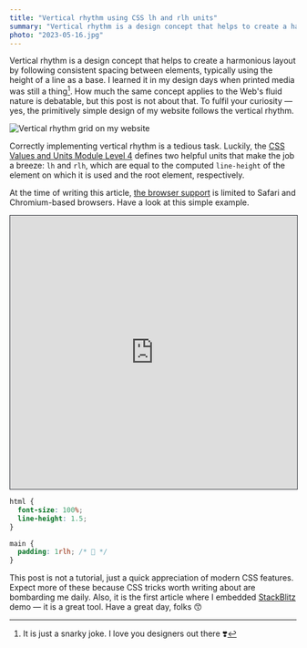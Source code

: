 ```yaml
---
title: "Vertical rhythm using CSS lh and rlh units"
summary: "Vertical rhythm is a design concept that helps to create a harmonious layout by following consistent spacing between elements, typically using the height of a line as a base."
photo: "2023-05-16.jpg"
---
```


Vertical rhythm is a design concept that helps to create a harmonious layout by following consistent spacing between elements, typically using the height of a line as a base. I learned it in my design days when printed media was still a thing[^1]. How much the same concept applies to the Web's fluid nature is debatable, but this post is not about that. To fulfil your curiosity — yes, the primitively simple design of my website follows the vertical rhythm.

[^1]: It is just a snarky joke. I love you designers out there ❣️

![Vertical rhythm grid on my website](/photos/2023-05-16-1.jpg)

Correctly implementing vertical rhythm is a tedious task. Luckily, the [CSS Values and Units Module Level 4](https://www.w3.org/TR/css-values-4/) defines two helpful units that make the job a breeze: `lh` and `rlh`, which are equal to the computed `line-height` of the element on which it is used and the root element, respectively.

At the time of writing this article, [the browser support](https://caniuse.com/?search=lh%20unit) is limited to Safari and Chromium-based browsers. Have a look at this simple example.

<iframe style="width: 100%; height: 480px; border: 1px solid rgb(46, 49, 56);" src="https://stackblitz.com/edit/web-platform-psz7ok?embed=1&file=styles.css&hideDevTools=1&view=preview"></iframe>

```css
html {
  font-size: 100%;
  line-height: 1.5;
}

main {
  padding: 1rlh; /* 🫶 */
}
```

This post is not a tutorial, just a quick appreciation of modern CSS features. Expect more of these because CSS tricks worth writing about are bombarding me daily. Also, it is the first article where I embedded [StackBlitz](https://stackblitz.com) demo — it is a great tool. Have a great day, folks 😙
